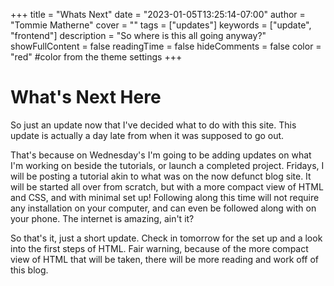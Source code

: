 +++
title = "Whats Next"
date = "2023-01-05T13:25:14-07:00"
author = "Tommie Matherne"
cover = ""
tags = ["updates"]
keywords = ["update", "frontend"]
description = "So where is this all going anyway?"
showFullContent = false
readingTime = false
hideComments = false
color = "red" #color from the theme settings
+++

# What's Next Here

So just an update now that I've decided what to do with this site. This update is actually a day late from when it was supposed to go out.

That's because on Wednesday's I'm going to be adding updates on what I'm working on beside the tutorials, or launch a completed project. Fridays, I will be posting a tutorial akin to what was on the now defunct blog site. It will be started all over from scratch, but with a more compact view of HTML and CSS, and with minimal set up! Following along this time will not require any installation on your computer, and can even be followed along with on your phone. The internet is amazing, ain't it?

So that's it, just a short update. Check in tomorrow for the set up and a look into the first steps of HTML. Fair warning, because of the more compact view of HTML that will be taken, there will be more reading and work off of this blog. 
